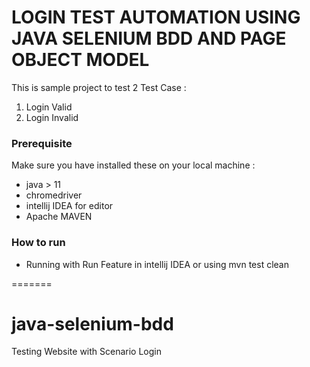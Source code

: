 # LOGIN TEST AUTOMATION USING JAVA SELENIUM BDD AND PAGE OBJECT MODEL
This is sample project to test 2 Test Case :
1. Login Valid
2. Login Invalid

### Prerequisite
Make sure you have installed these on your local machine :
* java > 11
* chromedriver
* intellij IDEA for editor
* Apache MAVEN

### How to run
* Running with Run Feature in intellij IDEA or using mvn test clean

=======
# java-selenium-bdd
Testing Website with Scenario Login

